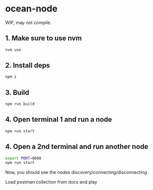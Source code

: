 # ocean-node


WIP, may not compile.


## 1. Make sure to use nvm
```bash
nvm use
```

## 2. Install deps
```bash
npm i
```

## 3. Build
```bash
npm run build
```

## 4. Open terminal 1 and run a node
```bash
npm run start
```

## 4. Open a 2nd terminal and run another node
```bash
export PORT=8000
npm run start
```

Now, you should see the nodes discovery/connecting/disconnecting

Load postman collection from docs and play

